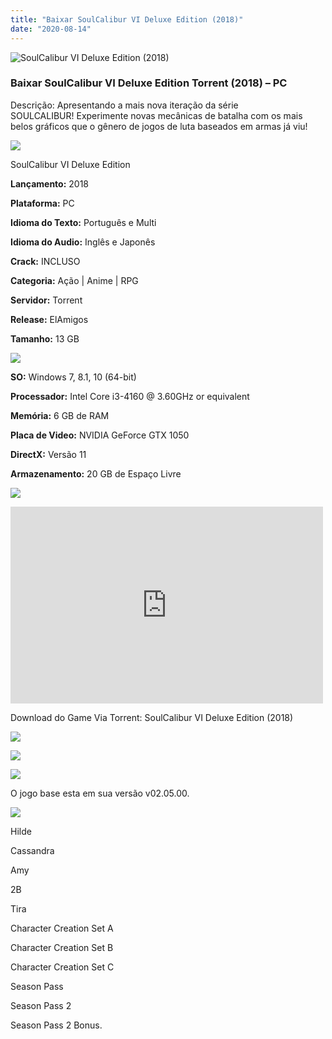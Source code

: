 ```yaml
---
title: "Baixar SoulCalibur VI Deluxe Edition (2018)"
date: "2020-08-14"
---
```


![SoulCalibur VI Deluxe Edition (2018)](https://1.bp.blogspot.com/-tYgXkWM2dnw/XyMCX6URByI/AAAAAAAABH8/ZjW2xJ-5Hb4Ppp7F6Ta1dKf5enJZwXY1gCNcBGAsYHQ/s320/poster.jpg "SoulCalibur VI Deluxe Edition (2018)")

### Baixar SoulCalibur VI Deluxe Edition Torrent (2018) – PC

Descrição: Apresentando a mais nova iteração da série SOULCALIBUR! Experimente novas mecânicas de batalha com os mais belos gráficos que o gênero de jogos de luta baseados em armas já viu!

![](https://1.bp.blogspot.com/-XIAoZor_ewQ/Xt6k8H1cWZI/AAAAAAAAAi0/oGRR_ah4Rf449lfQQZDiX_22jAu7LLnJACPcBGAYYCw/s400/Bot{3b6f25e701f2c276e12462000761d99d36f4f564f6a12c5b7723aa1262fefb9b}25C3{3b6f25e701f2c276e12462000761d99d36f4f564f6a12c5b7723aa1262fefb9b}25A3o{3b6f25e701f2c276e12462000761d99d36f4f564f6a12c5b7723aa1262fefb9b}2Bde{3b6f25e701f2c276e12462000761d99d36f4f564f6a12c5b7723aa1262fefb9b}2BInforma{3b6f25e701f2c276e12462000761d99d36f4f564f6a12c5b7723aa1262fefb9b}25C3{3b6f25e701f2c276e12462000761d99d36f4f564f6a12c5b7723aa1262fefb9b}25A7{3b6f25e701f2c276e12462000761d99d36f4f564f6a12c5b7723aa1262fefb9b}25C3{3b6f25e701f2c276e12462000761d99d36f4f564f6a12c5b7723aa1262fefb9b}25B5es.jpg)

SoulCalibur VI Deluxe Edition

**Lançamento:** 2018

**Plataforma:** PC

**Idioma do Texto:** Português e Multi

**Idioma do Audio:** Inglês e Japonês

**Crack:** INCLUSO

**Categoria:** Ação | Anime | RPG

**Servidor:** Torrent

**Release:** ElAmigos

**Tamanho:** 13 GB

![](https://1.bp.blogspot.com/-h4INo_OBwls/Xt6lEEMpxNI/AAAAAAAAAi4/JjyyoRDYOagV83dzmOlHFitCwsklVMs6ACPcBGAYYCw/s400/Bot{3b6f25e701f2c276e12462000761d99d36f4f564f6a12c5b7723aa1262fefb9b}25C3{3b6f25e701f2c276e12462000761d99d36f4f564f6a12c5b7723aa1262fefb9b}25A3o{3b6f25e701f2c276e12462000761d99d36f4f564f6a12c5b7723aa1262fefb9b}2Bde{3b6f25e701f2c276e12462000761d99d36f4f564f6a12c5b7723aa1262fefb9b}2BRequisitos.jpg)

**SO:** Windows 7, 8.1, 10 (64-bit)

**Processador:** Intel Core i3-4160 @ 3.60GHz or equivalent

**Memória:** 6 GB de RAM

**Placa de Video:** NVIDIA GeForce GTX 1050

**DirectX:** Versão 11

**Armazenamento:** 20 GB de Espaço Livre

![](https://1.bp.blogspot.com/-rcYyVsnA81c/Xt6lZMZ2XiI/AAAAAAAAAjA/1MF2KKFyKSoUtwrodSDJRdpQoMNmnHOhwCPcBGAYYCw/s400/Bot{3b6f25e701f2c276e12462000761d99d36f4f564f6a12c5b7723aa1262fefb9b}25C3{3b6f25e701f2c276e12462000761d99d36f4f564f6a12c5b7723aa1262fefb9b}25A3o{3b6f25e701f2c276e12462000761d99d36f4f564f6a12c5b7723aa1262fefb9b}2Bde{3b6f25e701f2c276e12462000761d99d36f4f564f6a12c5b7723aa1262fefb9b}2BTrailer.jpg)

<iframe allow="accelerometer; autoplay; encrypted-media; gyroscope; picture-in-picture" allowfullscreen frameborder="0" height="315" src="https://www.youtube.com/embed/fRJo_FacgU4" width="500"></iframe>

Download do Game Via Torrent: SoulCalibur VI Deluxe Edition (2018)

[![](https://1.bp.blogspot.com/-KEcbu5lXdM0/Xu5yX-HgHDI/AAAAAAAAAsY/bBJ6W14NqC4-Ny_0LiwqQPIkTbYzyURcACPcBGAYYCw/s200/CAPA3.jpg)](https://utorrentmegagames.blogspot.com/p/recomendado.html)

[![](https://1.bp.blogspot.com/-Rkir3Cy7E90/XthUbQKV_OI/AAAAAAAAAgU/q6xV1k8mreQnsOAbeImqH6Qi8ahsN2LpACPcBGAYYCw/s1600/Bot{3b6f25e701f2c276e12462000761d99d36f4f564f6a12c5b7723aa1262fefb9b}25C3{3b6f25e701f2c276e12462000761d99d36f4f564f6a12c5b7723aa1262fefb9b}25A3o{3b6f25e701f2c276e12462000761d99d36f4f564f6a12c5b7723aa1262fefb9b}2Bde{3b6f25e701f2c276e12462000761d99d36f4f564f6a12c5b7723aa1262fefb9b}2BDownload.jpg)](b483388226d8da473b1ee0d806747b4e39425554&dn=SOULCALIBUR+VI+Deluxe+Edition+{3b6f25e701f2c276e12462000761d99d36f4f564f6a12c5b7723aa1262fefb9b}28build+25.02.2020{3b6f25e701f2c276e12462000761d99d36f4f564f6a12c5b7723aa1262fefb9b}29+ElAmigos)

![](https://1.bp.blogspot.com/-CKOPgKMHSCw/Xt6pGtUOwjI/AAAAAAAAAjY/zHwjL-_BlP8TQZnzb-2EXBS16bGihpMuACPcBGAYYCw/s400/Conte{3b6f25e701f2c276e12462000761d99d36f4f564f6a12c5b7723aa1262fefb9b}25C3{3b6f25e701f2c276e12462000761d99d36f4f564f6a12c5b7723aa1262fefb9b}25BAdo{3b6f25e701f2c276e12462000761d99d36f4f564f6a12c5b7723aa1262fefb9b}2Bprincipal.jpg)

O jogo base esta em sua versão v02.05.00.

![](https://1.bp.blogspot.com/-UGXgz5_D260/Xt6pIAL2JoI/AAAAAAAAAjc/_VnT3GuyOckKn31b2f_6ucXooESqa3cHwCPcBGAYYCw/s400/Conte{3b6f25e701f2c276e12462000761d99d36f4f564f6a12c5b7723aa1262fefb9b}25C3{3b6f25e701f2c276e12462000761d99d36f4f564f6a12c5b7723aa1262fefb9b}25BAdo{3b6f25e701f2c276e12462000761d99d36f4f564f6a12c5b7723aa1262fefb9b}2BExtra.jpg)

Hilde

Cassandra

Amy

2B

Tira

Character Creation Set A

Character Creation Set B

Character Creation Set C

Season Pass

Season Pass 2

Season Pass 2 Bonus.
